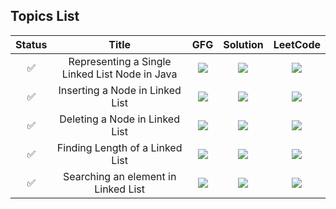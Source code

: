 ## Topics List

| Status | Title | GFG | Solution | LeetCode |
| :-------: | :-------: | :-------: | :-------: | :-------: |
| ✅ | Representing a Single Linked List Node in Java | <img src = "https://upload.wikimedia.org/wikipedia/commons/thumb/4/43/GeeksforGeeks.svg/32px-GeeksforGeeks.svg.png" /> | <a href = "https://github.com/TharunBalaji2004/Strivers-AtoZ-DSA-Sheet/tree/main/Linked%20List/Singly%20Linked%20List%20Basics" target = "_blank" ><img src = "https://upload.wikimedia.org/wikipedia/commons/thumb/9/91/Octicons-mark-github.svg/32px-Octicons-mark-github.svg.png" /></a> | <img src="https://upload.wikimedia.org/wikipedia/commons/thumb/6/6c/Leetcode.svg/28px-Leetcode.svg.png" /> |
| ✅ | Inserting a Node in Linked List | <img src = "https://upload.wikimedia.org/wikipedia/commons/thumb/4/43/GeeksforGeeks.svg/32px-GeeksforGeeks.svg.png" /> |<a href = "https://github.com/TharunBalaji2004/Strivers-AtoZ-DSA-Sheet/tree/main/Linked%20List/Singly%20Linked%20List%20Basics" target = "_blank" ><img src = "https://upload.wikimedia.org/wikipedia/commons/thumb/9/91/Octicons-mark-github.svg/32px-Octicons-mark-github.svg.png" /></a> | <img src="https://upload.wikimedia.org/wikipedia/commons/thumb/6/6c/Leetcode.svg/28px-Leetcode.svg.png" /> |
| ✅ | Deleting a Node in Linked List | <img src = "https://upload.wikimedia.org/wikipedia/commons/thumb/4/43/GeeksforGeeks.svg/32px-GeeksforGeeks.svg.png" /> | <a href = "https://github.com/TharunBalaji2004/Strivers-AtoZ-DSA-Sheet/tree/main/Linked%20List/Singly%20Linked%20List%20Basics" target = "_blank" ><img src = "https://upload.wikimedia.org/wikipedia/commons/thumb/9/91/Octicons-mark-github.svg/32px-Octicons-mark-github.svg.png" /></a> | <img src="https://upload.wikimedia.org/wikipedia/commons/thumb/6/6c/Leetcode.svg/28px-Leetcode.svg.png" /> |
| ✅ | Finding Length of a Linked List | <img src = "https://upload.wikimedia.org/wikipedia/commons/thumb/4/43/GeeksforGeeks.svg/32px-GeeksforGeeks.svg.png" /> | <a href = "https://github.com/TharunBalaji2004/Strivers-AtoZ-DSA-Sheet/tree/main/Linked%20List/Singly%20Linked%20List%20Basics" target = "_blank" ><img src = "https://upload.wikimedia.org/wikipedia/commons/thumb/9/91/Octicons-mark-github.svg/32px-Octicons-mark-github.svg.png" /></a> | <img src="https://upload.wikimedia.org/wikipedia/commons/thumb/6/6c/Leetcode.svg/28px-Leetcode.svg.png" /> |
| ✅ | Searching an element in Linked List | <img src = "https://upload.wikimedia.org/wikipedia/commons/thumb/4/43/GeeksforGeeks.svg/32px-GeeksforGeeks.svg.png" /> | <a href = "https://github.com/TharunBalaji2004/Strivers-AtoZ-DSA-Sheet/tree/main/Linked%20List/Singly%20Linked%20List%20Basics" target = "_blank" ><img src = "https://upload.wikimedia.org/wikipedia/commons/thumb/9/91/Octicons-mark-github.svg/32px-Octicons-mark-github.svg.png" /></a> | <img src="https://upload.wikimedia.org/wikipedia/commons/thumb/6/6c/Leetcode.svg/28px-Leetcode.svg.png" /> |


